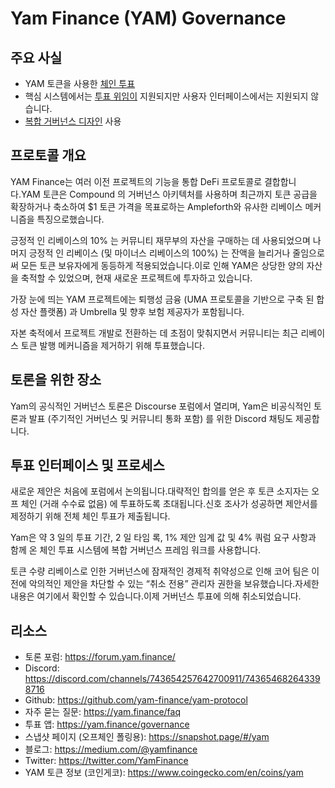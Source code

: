 # Yam Finance (YAM) Governance

## 주요 사실

- YAM 토큰을 사용한 [체인 투표](../../governance-concept/On%20Chain%20vs.%20Off%20Chain%20Voting/readme.md)
- 핵심 시스템에서는 [투표 위임이](../../governance-concept/Vote%20Delegation/readme.md) 지원되지만 사용자 인터페이스에서는 지원되지 않습니다.
- [복합 거버넌스 디자인](../../governance-frameworks/Compound%20Governor/readme.md) 사용

## 프로토콜 개요

YAM Finance는 여러 이전 프로젝트의 기능을 통합 DeFi 프로토콜로 결합합니다.YAM 토큰은 Compound 의 거버넌스 아키텍처를 사용하며 최근까지 토큰 공급을 확장하거나 축소하여 $1 토큰 가격을 목표로하는 Ampleforth와 유사한 리베이스 메커니즘을 특징으로했습니다.

긍정적 인 리베이스의 10% 는 커뮤니티 재무부의 자산을 구매하는 데 사용되었으며 나머지 긍정적 인 리베이스 (및 마이너스 리베이스의 100%) 는 잔액을 늘리거나 줄임으로써 모든 토큰 보유자에게 동등하게 적용되었습니다.이로 인해 YAM은 상당한 양의 자산을 축적할 수 있었으며, 현재 새로운 프로젝트에 투자하고 있습니다.

가장 눈에 띄는 YAM 프로젝트에는 퇴행성 금융 (UMA 프로토콜을 기반으로 구축 된 합성 자산 플랫폼) 과 Umbrella 및 향후 보험 제공자가 포함됩니다.

자본 축적에서 프로젝트 개발로 전환하는 데 초점이 맞춰지면서 커뮤니티는 최근 리베이스 토큰 발행 메커니즘을 제거하기 위해 투표했습니다.

## 토론을 위한 장소

Yam의 공식적인 거버넌스 토론은 Discourse 포럼에서 열리며, Yam은 비공식적인 토론과 발표 (주기적인 거버넌스 및 커뮤니티 통화 포함) 를 위한 Discord 채팅도 제공합니다.

## 투표 인터페이스 및 프로세스

새로운 제안은 처음에 포럼에서 논의됩니다.대략적인 합의를 얻은 후 토큰 소지자는 오프 체인 (거래 수수료 없음) 에 투표하도록 초대됩니다.신호 조사가 성공하면 제안서를 제정하기 위해 전체 체인 투표가 제출됩니다.

Yam은 약 3 일의 투표 기간, 2 일 타임 록, 1% 제안 임계 값 및 4% 쿼럼 요구 사항과 함께 온 체인 투표 시스템에 복합 거버넌스 프레임 워크를 사용합니다.

토큰 수량 리베이스로 인한 거버넌스에 잠재적인 경제적 취약성으로 인해 코어 팀은 이전에 악의적인 제안을 차단할 수 있는 “취소 전용” 관리자 권한을 보유했습니다.자세한 내용은 여기에서 확인할 수 있습니다.이제 거버넌스 투표에 의해 취소되었습니다.

## 리소스

- 토론 포럼: https://forum.yam.finance/
- Discord: https://discord.com/channels/743654257642700911/743654682643398716
- Github: https://github.com/yam-finance/yam-protocol
- 자주 묻는 질문: https://yam.finance/faq
- 투표 앱: https://yam.finance/governance
- 스냅샷 페이지 (오프체인 폴링용): https://snapshot.page/#/yam
- 블로그: https://medium.com/@yamfinance
- Twitter: https://twitter.com/YamFinance
- YAM 토큰 정보 (코인게코): https://www.coingecko.com/en/coins/yam
